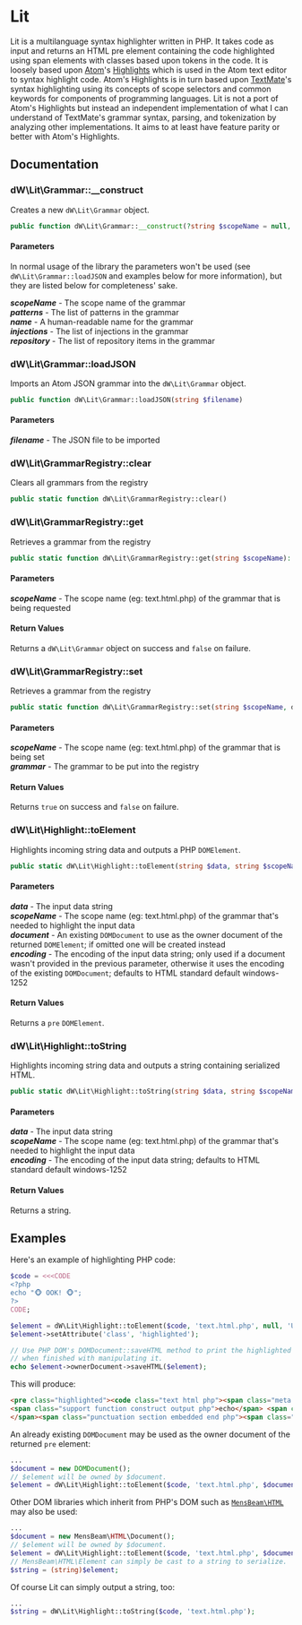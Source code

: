 [a]: https://atom.io
[b]: https://github.com/atom/highlights
[c]: https://macromates.com
[d]: https://code.mensbeam.com/MensBeam/HTML

# Lit #

Lit is a multilanguage syntax highlighter written in PHP. It takes code as input and returns an HTML pre element containing the code highlighted using span elements with classes based upon tokens in the code. It is loosely based upon [Atom][a]'s [Highlights][b] which is used in the Atom text editor to syntax highlight code. Atom's Highlights is in turn based upon [TextMate][c]'s syntax highlighting using its concepts of scope selectors and common keywords for components of programming languages. Lit is not a port of Atom's Highlights but instead an independent implementation of what I can understand of TextMate's grammar syntax, parsing, and tokenization by analyzing other implementations. It aims to at least have feature parity or better with Atom's Highlights.


## Documentation ##

### dW\\Lit\\Grammar::__construct ###

Creates a new `dW\Lit\Grammar` object.

```php
public function dW\Lit\Grammar::__construct(?string $scopeName = null, ?array $patterns = null, ?string $name = null, ?array $injections = null, ?array $repository = null)
```

#### Parameters ####

In normal usage of the library the parameters won't be used (see `dW\Lit\Grammar::loadJSON` and examples below for more information), but they are listed below for completeness' sake.

***scopeName*** - The scope name of the grammar  
***patterns*** - The list of patterns in the grammar  
***name*** - A human-readable name for the grammar  
***injections*** - The list of injections in the grammar  
***repository*** - The list of repository items in the grammar


### dW\\Lit\\Grammar::loadJSON ###

Imports an Atom JSON grammar into the `dW\Lit\Grammar` object.

```php
public function dW\Lit\Grammar::loadJSON(string $filename)
```

#### Parameters ####

***filename*** - The JSON file to be imported


### dW\\Lit\\GrammarRegistry::clear ###

Clears all grammars from the registry

```php
public static function dW\Lit\GrammarRegistry::clear()
```


### dW\\Lit\\GrammarRegistry::get ###

Retrieves a grammar from the registry

```php
public static function dW\Lit\GrammarRegistry::get(string $scopeName): Grammar|false
```

#### Parameters ####

***scopeName*** - The scope name (eg: text.html.php) of the grammar that is being requested

#### Return Values ####

Returns a `dW\Lit\Grammar` object on success and `false` on failure.


### dW\\Lit\\GrammarRegistry::set ###

Retrieves a grammar from the registry

```php
public static function dW\Lit\GrammarRegistry::set(string $scopeName, dW\Lit\Grammar $grammar): bool
```

#### Parameters ####

***scopeName*** - The scope name (eg: text.html.php) of the grammar that is being set  
***grammar*** - The grammar to be put into the registry

#### Return Values ####

Returns `true` on success and `false` on failure.


### dW\\Lit\\Highlight::toElement ###

Highlights incoming string data and outputs a PHP `DOMElement`.

```php
public static dW\Lit\Highlight::toElement(string $data, string $scopeName, ?\DOMDocument $document = null, string $encoding = 'windows-1252'): \DOMElement
```

#### Parameters ####

***data*** - The input data string  
***scopeName*** - The scope name (eg: text.html.php) of the grammar that's needed to highlight the input data  
***document*** - An existing `DOMDocument` to use as the owner document of the returned `DOMElement`; if omitted one will be created instead  
***encoding*** - The encoding of the input data string; only used if a document wasn't provided in the previous parameter, otherwise it uses the encoding of the existing `DOMDocument`; defaults to HTML standard default windows-1252

#### Return Values ####

Returns a `pre` `DOMElement`.


### dW\\Lit\\Highlight::toString ###

Highlights incoming string data and outputs a string containing serialized HTML.

```php
public static dW\Lit\Highlight::toString(string $data, string $scopeName, string $encoding = 'windows-1252'): string
```

#### Parameters ####

***data*** - The input data string  
***scopeName*** - The scope name (eg: text.html.php) of the grammar that's needed to highlight the input data  
***encoding*** - The encoding of the input data string; defaults to HTML standard default windows-1252

#### Return Values ####

Returns a string.


## Examples ##

Here's an example of highlighting PHP code:

```php
$code = <<<CODE
<?php
echo "🐵 OOK! 🐵";
?>
CODE;

$element = dW\Lit\Highlight::toElement($code, 'text.html.php', null, 'UTF-8');
$element->setAttribute('class', 'highlighted');

// Use PHP DOM's DOMDocument::saveHTML method to print the highlighted markup
// when finished with manipulating it.
echo $element->ownerDocument->saveHTML($element);
```

This will produce:

```html
<pre class="highlighted"><code class="text html php"><span class="meta embedded block php"><span class="punctuation section embedded begin php">&lt;?php</span><span class="source php">
<span class="support function construct output php">echo</span> <span class="string quoted double php"><span class="punctuation definition string begin php">"</span>🐵 OOK! 🐵<span class="punctuation definition string end php">"</span></span><span class="punctuation terminator expression php">;</span>
</span><span class="punctuation section embedded end php"><span class="source php">?</span>&gt;</span></span></code></pre>
```

An already existing `DOMDocument` may be used as the owner document of the returned `pre` element:

```php
...
$document = new DOMDocument();
// $element will be owned by $document.
$element = dW\Lit\Highlight::toElement($code, 'text.html.php', $document);
```

Other DOM libraries which inherit from PHP's DOM such as [`MensBeam\HTML`][d] may also be used:

```php
...
$document = new MensBeam\HTML\Document();
// $element will be owned by $document.
$element = dW\Lit\Highlight::toElement($code, 'text.html.php', $document);
// MensBeam\HTML\Element can simply be cast to a string to serialize.
$string = (string)$element;
```

Of course Lit can simply output a string, too:

```php
...
$string = dW\Lit\Highlight::toString($code, 'text.html.php');
```
